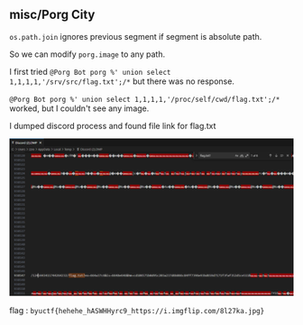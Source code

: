 ## misc/Porg City

`os.path.join` ignores previous segment if segment is absolute path.

So we can modify `porg.image` to any path.

I first tried `@Porg Bot porg %' union select 1,1,1,1,'/srv/src/flag.txt';/*` but there was no response.

`@Porg Bot porg %' union select 1,1,1,1,'/proc/self/cwd/flag.txt';/*` worked, but I couldn't see any image.

I dumped discord process and found file link for flag.txt

<img src='./img/flag.png'>

flag : `byuctf{hehehe_hASWHHyrc9_https://i.imgflip.com/8l27ka.jpg}`
